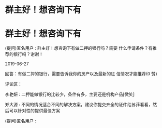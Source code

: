 # 群主好！想咨询下有

# 群主好！想咨询下有

(提问)匿名用户 : 群主好！想咨询下有做二押的银行吗？需要 什么申请条件？有推荐的银行吗？谢谢！

2019-06-27

回答：有做二押的银行，需要告诉我你的房产以及最新的征 信情况才能推荐(0 赞)

评论区：

李艳妍 : 二押能做银行的比较少，条件有多，主要还是机构产品[微笑]

郑大源 : 不同的情况适合不同的解决方案，建议你提交齐全的证件给苏菲看看，然后可以针对性的提供最佳方案

(提问)匿名用户 :